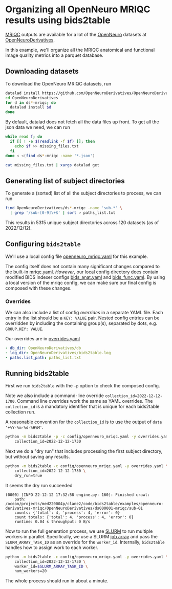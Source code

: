 # Organizing all OpenNeuro MRIQC results using bids2table

[MRIQC](https://github.com/nipreps/mriqc) outputs are available for a lot of the [OpenNeuro](https://openneuro.org/) datasets at [OpenNeuroDerivatives](https://github.com/OpenNeuroDerivatives).

In this example, we'll organize all the MRIQC anatomical and functional image quality metrics into a parquet database.

## Downloading datasets

To download the OpenNeuro MRIQC datasets, run

```sh
datalad install https://github.com/OpenNeuroDerivatives/OpenNeuroDerivatives.git
cd OpenNeuroDerivatives
for d in ds*-mriqc; do
  datalad install $d
done
```

By default, datalad does not fetch all the data files up front. To get all the json data we need, we can run

```sh
while read f; do
  if [[ ! -e $(readlink -f $f) ]]; then
    echo $f >> missing_files.txt
  fi
done < <(find ds*-mriqc -name '*.json')

cat missing_files.txt | xargs datalad get
```

## Generating list of subject directories

To generate a (sorted) list of all the subject directories to process, we can run

```sh
find OpenNeuroDerivatives/ds*-mriqc -name 'sub-*' \
  | grep '/sub-[0-9]\+$' | sort > paths_list.txt
```

This results in 5315 unique subject directories across 120 datasets (as of 2022/12/12).

## Configuring `bids2table`

We'll use a local config file [openneuro_mriqc.yaml](config/openneuro_mriqc.yaml) for this example.

The config itself does not contain many significant changes compared to the built-in [mriqc.yaml](../../bids2table/config/mriqc.yaml). *However*, our local config directory does contain modified BIDS indexer configs [bids_anat.yaml](config/tables/indexer/bids_anat.yaml) and [bids_func.yaml](config/tables/indexer/bids_func.yaml). By using a local version of the mriqc config, we can make sure our final config is composed with these changes.

### Overrides

We can also include a list of config *overrides* in a separate YAML file. Each entry in the list should be a `KEY: VALUE` pair. Nested config entries can be overridden by including the containing group(s), separated by dots, e.g. `GROUP.KEY: VALUE`.

Our overrides are in [overrides.yaml](overrides.yaml)

```yaml
- db_dir: OpenNeuroDerivatives/db
- log_dir: OpenNeuroDerivatives/bids2table.log
- paths.list_path: paths_list.txt
```

## Running bids2table

First we run `bids2table` with the `-p` option to check the composed config.

Note we also include a command-line override `collection_id=2022-12-12-1700`. Command line overrides work the same as YAML overrides. The `collection_id` is a mandatory identifier that is unique for each bids2table collection run.

A reasonable convention for the `collection_id` is to use the output of `date '+%Y-%m-%d-%H%M'`.

```sh
python -m bids2table -p -c config/openneuro_mriqc.yaml -y overrides.yaml \
    collection_id=2022-12-12-1730
```

Next we do a "dry run" that includes processing the first subject directory, but without saving any results.

```sh
python -m bids2table -c config/openneuro_mriqc.yaml -y overrides.yaml \
    collection_id=2022-12-12-1730 \
    dry_run=true
```

It seems the dry run succeeded

```
(0000) [INFO 22-12-12 17:32:58 engine.py: 160]: Finished crawl:
    path: /ocean/projects/med220004p/clane2/code/bids2table/examples/openneuro-derivatives-mriqc/OpenNeuroDerivatives/ds000001-mriqc/sub-01
    counts: {'total': 4, 'process': 4, 'error': 0}
    count totals: {'total': 4, 'process': 4, 'error': 0}
    runtime: 0.04 s throughput: 0 B/s
```

Now to run the full generation process, we use [SLURM](https://slurm.schedmd.com/) to run multiple workers in parallel. Specifically, we use a SLURM [job array](https://slurm.schedmd.com/job_array.html) and pass the `SLURM_ARRAY_TASK_ID` as an override for the `worker_id`. Internally, `bids2table` handles how to assign work to each worker.

```sh
python -m bids2table -c config/openneuro_mriqc.yaml -y overrides.yaml \
    collection_id=2022-12-12-1730 \
    worker_id=$SLURM_ARRAY_TASK_ID \
    num_workers=20
```

The whole process should run in about a minute.
